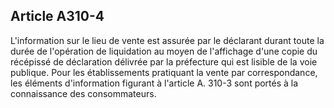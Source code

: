 Article A310-4
----
L'information sur le lieu de vente est assurée par le déclarant durant toute la
durée de l'opération de liquidation au moyen de l'affichage d'une copie du
récépissé de déclaration délivrée par la préfecture qui est lisible de la voie
publique. Pour les établissements pratiquant la vente par correspondance, les
éléments d'information figurant à l'article A. 310-3 sont portés à la
connaissance des consommateurs.
